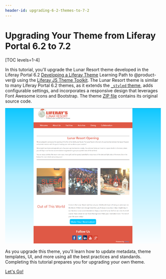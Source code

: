 ```yaml
---
header-id: upgrading-6-2-themes-to-7-2
---
```


# Upgrading Your Theme from Liferay Portal 6.2 to 7.2

[TOC levels=1-4]

In this tutorial, you'll upgrade the Lunar Resort theme developed in the 
Liferay Portal 6.2 [Developing a Liferay Theme](/docs/6-2/tutorials/-/knowledge_base/t/developing-a-liferay-theme) 
Learning Path to @product-ver@ using the [Liferay JS Theme Toolkit](https://github.com/liferay/liferay-js-themes-toolkit/tree/master/packages). 
The Lunar Resort theme is similar to many Liferay Portal 6.2 themes, as it 
extends the [`_styled` theme](https://github.com/liferay/liferay-portal/tree/6.2.x/portal-web/docroot/html/themes/_styled), 
adds configurable settings, and incorporates a responsive design that leverages 
Font Awesome icons and Bootstrap. The theme [ZIP file](https://github.com/liferay/liferay-docs/blob/7.0.x/develop/tutorials/code/upgrading-themes/lunar-resort-theme-migration-6.2.zip) 
contains its original source code. 

![Figure 1: The Lunar Resort example theme upgraded in this tutorial uses a clean, minimal design.](../../../../images/finished-7-2-theme.png) 

As you upgrade this theme, you'll learn how to update metadata, theme templates, 
UI, and more using all the best practices and standards. Completing this 
tutorial prepares you for upgrading your own theme. 

<a class="go-link btn btn-primary" href="/docs/7-2/tutorials/-/knowledge_base/t/setting-up-the-development-environment-for-6-2-themes">Let's Go!<span class="icon-circle-arrow-right"></span></a>

